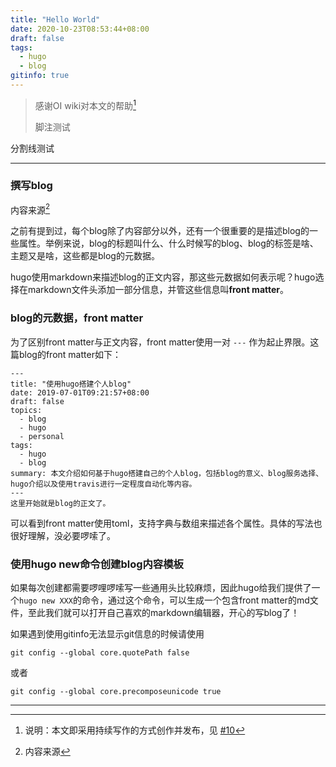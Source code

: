 ```yaml
---
title: "Hello World"
date: 2020-10-23T08:53:44+08:00
draft: false
tags:
  - hugo
  - blog
gitinfo: true
---
```


> 感谢OI wiki对本文的帮助[^1] 
>
> 脚注测试
>

分割线测试

---

### **撰写blog**

内容来源[^2]

之前有提到过，每个blog除了内容部分以外，还有一个很重要的是描述blog的一些属性。举例来说，blog的标题叫什么、什么时候写的blog、blog的标签是啥、主题又是啥，这些都是blog的元数据。

hugo使用markdown来描述blog的正文内容，那这些元数据如何表示呢？hugo选择在markdown文件头添加一部分信息，并管这些信息叫**front matter**。

### **blog的元数据，front matter**

为了区别front matter与正文内容，front matter使用一对 `---` 作为起止界限。这篇blog的front matter如下：

```
---
title: "使用hugo搭建个人blog"
date: 2019-07-01T09:21:57+08:00
draft: false
topics:
  - blog
  - hugo
  - personal
tags:
  - hugo
  - blog
summary: 本文介绍如何基于hugo搭建自己的个人blog，包括blog的意义、blog服务选择、hugo介绍以及使用travis进行一定程度自动化等内容。
---
这里开始就是blog的正文了。
```

可以看到front matter使用toml，支持字典与数组来描述各个属性。具体的写法也很好理解，没必要啰嗦了。

### 使用hugo new命令创建blog内容模板

如果每次创建都需要啰哩啰嗦写一些通用头比较麻烦，因此hugo给我们提供了一个`hugo new XXX`的命令，通过这个命令，可以生成一个包含front matter的md文件，至此我们就可以打开自己喜欢的markdown编辑器，开心的写blog了！

如果遇到使用gitinfo无法显示git信息的时候请使用

```
git config --global core.quotePath false
```

或者

```
git config --global core.precomposeunicode true
```

---

[^1]: 说明：本文即采用持续写作的方式创作并发布，见 [#10](https://github.com/reuixiy/io-oi.me/issues/10)
[^2]:内容来源


